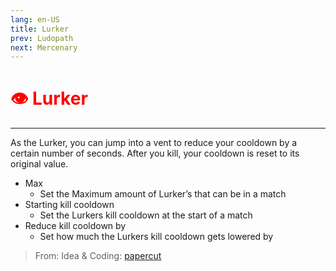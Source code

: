 ```yaml
---
lang: en-US
title: Lurker
prev: Ludopath
next: Mercenary
---
```


# <font color=red>👁️ Lurker</font> <Badge text="Killing" type="tip" vertical="middle"/>
---

As the Lurker, you can jump into a vent to reduce your cooldown by a certain number of seconds. After you kill, your cooldown is reset to its original value.
* Max
  * Set the Maximum amount of Lurker’s that can be in a match
* Starting kill cooldown
  * Set the Lurkers kill cooldown at the start of a match
* Reduce kill cooldown by
  * Set how much the Lurkers kill cooldown gets lowered by

> From: Idea & Coding: [papercut](https://github.com/lars-wu)
